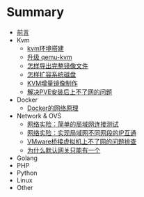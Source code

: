 # Summary

* [前言](README.md)
* Kvm
    * [kvm环境搭建](kvm/kvm环境搭建.md)
    * [升级 qemu-kvm](kvm/升级qemu-kvm.md)
    * [怎样导出完整镜像文件](kvm/怎样导出完整镜像文件.md)
    * [怎样扩容系统磁盘](kvm/怎样扩容系统磁盘.md)
    * [KVM增量镜像制作](kvm/KVM增量镜像制作.md)
    * [解决PVE安装后上不了网的问题](kvm/解决PVE安装后上不了网的问题.md)
* Docker
    * [Docker的网络原理](docker/Docker的网络原理.md)
* Network & OVS
    * [网络实险：简单的局域网连接测试](network/网络实险：简单的局域网连接测试.md)
    * [网络实险：实现局域网不同网段的IP互通](network/网络实险：实现局域网不同网段的IP互通.md)
    * [VMware桥接虚拟机上不了网的问题排查](network/VMware桥接虚拟机上不了网的问题排查.md)
    * [为什么默认网关只能有一个](network/为什么默认网关只能有一个.md)
* Golang
* PHP
* Python
* Linux
* Other

